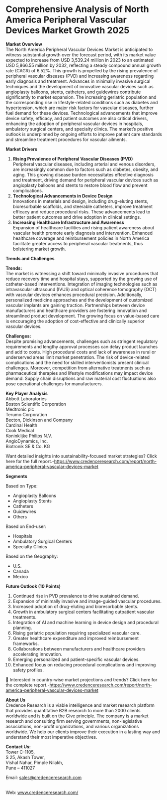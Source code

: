 # Comprehensive Analysis of North America Peripheral Vascular Devices Market Growth 2025


<p><strong>Market Overview</strong><br /> The North America Peripheral Vascular Devices Market is anticipated to witness substantial growth over the forecast period, with its market value expected to increase from USD 3,539.24 million in 2023 to an estimated USD 5,866.55 million by 2032, reflecting a steady compound annual growth rate (CAGR) of 6.52%. This growth is propelled by the rising prevalence of peripheral vascular diseases (PVD) and increasing awareness regarding early diagnosis and treatment. Advances in minimally invasive surgical techniques and the development of innovative vascular devices such as angioplasty balloons, stents, catheters, and guidewires contribute significantly to market expansion. The increasing geriatric population and the corresponding rise in lifestyle-related conditions such as diabetes and hypertension, which are major risk factors for vascular diseases, further fuel demand for these devices. Technological advancements that improve device safety, efficacy, and patient outcomes are also critical drivers, enhancing the adoption of peripheral vascular devices in hospitals, ambulatory surgical centers, and specialty clinics. The market&rsquo;s positive outlook is underpinned by ongoing efforts to improve patient care standards and streamline treatment procedures for vascular ailments.</p>
<p><strong>Market Drivers</strong></p>
<ol>
<li><strong>Rising Prevalence of Peripheral Vascular Diseases (PVD)</strong><br /> Peripheral vascular diseases, including arterial and venous disorders, are increasingly common due to factors such as diabetes, obesity, and aging. This growing disease burden necessitates effective diagnosis and treatment, driving demand for peripheral vascular devices such as angioplasty balloons and stents to restore blood flow and prevent complications.</li>
<li><strong>Technological Advancements in Device Design</strong><br /> Innovations in materials and design, including drug-eluting stents, bioresorbable scaffolds, and steerable catheters, improve treatment efficacy and reduce procedural risks. These advancements lead to better patient outcomes and drive adoption in clinical settings.</li>
<li><strong>Increasing Healthcare Infrastructure and Awareness</strong><br /> Expansion of healthcare facilities and rising patient awareness about vascular health promote early diagnosis and intervention. Enhanced healthcare coverage and reimbursement policies in North America facilitate greater access to peripheral vascular treatments, thus bolstering market growth.</li>
</ol>
<p><strong>Trends and Challenges</strong></p>
<p><strong>Trends:</strong><br /> The market is witnessing a shift toward minimally invasive procedures that reduce recovery time and hospital stays, supported by the growing use of catheter-based interventions. Integration of imaging technologies such as intravascular ultrasound (IVUS) and optical coherence tomography (OCT) with vascular devices enhances procedural precision. Additionally, personalized medicine approaches and the development of customized vascular implants are gaining traction. Partnerships between device manufacturers and healthcare providers are fostering innovation and streamlined product development. The growing focus on value-based care is encouraging the adoption of cost-effective and clinically superior vascular devices.</p>
<p><strong>Challenges:</strong><br /> Despite promising advancements, challenges such as stringent regulatory requirements and lengthy approval processes can delay product launches and add to costs. High procedural costs and lack of awareness in rural or underserved areas limit market penetration. The risk of device-related complications and the need for skilled interventionists present clinical challenges. Moreover, competition from alternative treatments such as pharmaceutical therapies and lifestyle modifications may impact device demand. Supply chain disruptions and raw material cost fluctuations also pose operational challenges for manufacturers.</p>
<p><strong>Key Player Analysis</strong><br /> Abbott Laboratories<br /> Boston Scientific Corporation<br /> Medtronic plc<br /> Terumo Corporation<br /> Becton, Dickinson and Company<br /> Cardinal Health<br /> Cook Medical<br /> Koninklijke Philips N.V.<br /> AngioDynamics, Inc.<br /> Biotronik SE &amp; Co. KG</p>
<p>Want detailed insights into sustainability-focused market strategies? Click here for the full report.-<a href="https://www.credenceresearch.com/report/north-america-peripheral-vascular-devices-market">https://www.credenceresearch.com/report/north-america-peripheral-vascular-devices-market</a></p>
<p><strong>Segments</strong></p>
<p>Based on Type:</p>
<ul>
<li>Angioplasty Balloons</li>
<li>Angioplasty Stents</li>
<li>Catheters</li>
<li>Guidewires</li>
<li>Others</li>
</ul>
<p>Based on End-user:</p>
<ul>
<li>Hospitals</li>
<li>Ambulatory Surgical Centers</li>
<li>Specialty Clinics</li>
</ul>
<p>Based on the Geography:</p>
<ul>
<li>U.S.</li>
<li>Canada</li>
<li>Mexico</li>
</ul>
<p><strong>Future Outlook (10 Points)</strong></p>
<ol>
<li>Continued rise in PVD prevalence to drive sustained demand.</li>
<li>Expansion of minimally invasive and image-guided vascular procedures.</li>
<li>Increased adoption of drug-eluting and bioresorbable stents.</li>
<li>Growth in ambulatory surgical centers facilitating outpatient vascular treatments.</li>
<li>Integration of AI and machine learning in device design and procedural planning.</li>
<li>Rising geriatric population requiring specialized vascular care.</li>
<li>Greater healthcare expenditure and improved reimbursement frameworks.</li>
<li>Collaborations between manufacturers and healthcare providers accelerating innovation.</li>
<li>Emerging personalized and patient-specific vascular devices.</li>
<li>Enhanced focus on reducing procedural complications and improving safety profiles.</li>
</ol>
<p>📌 Interested in country-wise market projections and trends? Click here for the complete report.-<a href="https://www.credenceresearch.com/report/north-america-peripheral-vascular-devices-market">https://www.credenceresearch.com/report/north-america-peripheral-vascular-devices-market</a></p>
<p><strong>About Us</strong><br /> Credence Research is a viable intelligence and market research platform that provides quantitative B2B research to more than 2000 clients worldwide and is built on the Give principle. The company is a market research and consulting firm serving governments, non-legislative associations, non-profit organizations, and various organizations worldwide. We help our clients improve their execution in a lasting way and understand their most imperative objectives.</p>
<p><strong>Contact Us:</strong><br /> Tower C-1105,<br /> S 25, Akash Tower,<br /> Vishal Nahar, Pimple Nilakh,<br /> Pune &ndash; 411027</p>
<p>Email: <a href="mailto:sales@credenceresearch.com">sales@credenceresearch.com</a></p>
<p><br /> Web: <a href="http://www.credenceresearch.com/">www.credenceresearch.com/</a></p>
